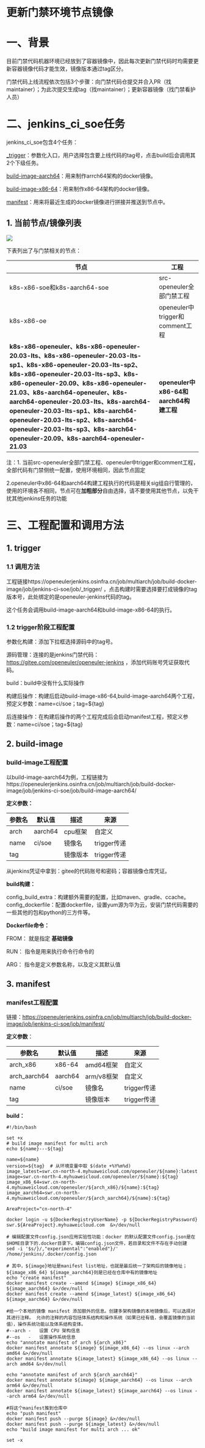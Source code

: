 #  更新门禁环境节点镜像

# 一、背景

目前门禁代码机器环境已经放到了容器镜像中，因此每次更新门禁代码时均需要更新容器镜像代码才能生效，镜像版本通过tag区分。 

门禁代码上线流程依次包括3个步骤：向门禁代码仓提交并合入PR（找maintainer）；为此次提交生成tag（找maintainer）；更新容器镜像（找门禁看护人员）

# 二、jenkins_ci_soe任务

jenkins_ci_soe包含4个任务：

[_trigger](https://openeulerjenkins.osinfra.cn/job/multiarch/job/build-docker-image/job/jenkins-ci-soe/job/_trigger/)：参数化入口，用户选择包含要上线代码的tag号，点击build后会调用其2个下级任务。

[build-image-aarch64](https://openeulerjenkins.osinfra.cn/job/multiarch/job/build-docker-image/job/jenkins-ci-soe/job/build-image-aarch64/)：用来制作arrch64架构的docker镜像。

[build-image-x86-64](https://openeulerjenkins.osinfra.cn/job/multiarch/job/build-docker-image/job/jenkins-ci-soe/job/build-image-x86-64/)：用来制作x86-64架构的docker镜像。

[manifest](https://openeulerjenkins.osinfra.cn/job/multiarch/job/build-docker-image/job/jenkins-ci-soe/job/manifest/)：用来将最近生成的docker镜像进行拼接并推送到节点中。

## 1. 当前节点/镜像列表

![](images/docker_image.png)


下表列出了与门禁相关的节点：

| 节点                                                         | 工程                                   |
| ------------------------------------------------------------ | -------------------------------------- |
| k8s-x86-soe和k8s-aarch64-soe                                 | src-openeuler全部门禁工程              |
| k8s-x86-oe                                                   | openeuler中trigger和comment工程        |
| **k8s-x86-openeuler、k8s-x86-openeuler-20.03-lts、k8s-x86-openeuler-20.03-lts-sp1、k8s-x86-openeuler-20.03-lts-sp2、k8s-x86-openeuler-20.03-lts-sp3、k8s-x86-openeuler-20.09、k8s-x86-openeuler-21.03、k8s-aarch64-openeuler、k8s-aarch64-openeuler-20.03-lts、k8s-aarch64-openeuler-20.03-lts-sp1、k8s-aarch64-openeuler-20.03-lts-sp2、k8s-aarch64-openeuler-20.03-lts-sp3、k8s-aarch64-openeuler-20.09、k8s-aarch64-openeuler-21.03** | **openeuler中x86-64和aarch64构建工程** |

注：1. 当前src-openeuler全部门禁工程、openeuler中trigger和comment工程，全部代码有门禁侧统一配置，使用环境相同，因此节点固定

2.openeuler中x86-64和aarch64构建工程执行的代码是相关sig组自行管理的，使用的环境各不相同，节点可在**加粗部分**自由选择，请不要使用其他节点，以免干扰其他jenkins任务的功能



#  三、工程配置和调用方法

## 1. trigger

### 1.1 调用方法

工程链接https://openeulerjenkins.osinfra.cn/job/multiarch/job/build-docker-image/job/jenkins-ci-soe/job/_trigger/ ，点击构建时需要选择要打成镜像的tag版本号，此处绑定的是openeuler-jenkins代码的tag。

这个任务会调用build-image-aarch64和build-image-x86-64的执行。

### 1.2 trigger阶段工程配置

参数化构建：添加下拉框选择源码中的tag号。

源码管理：连接的是jenkins门禁代码：https://gitee.com/openeuler/openeuler-jenkins ，添加代码账号凭证获取代码。

build：build中没有什么实际操作

构建后操作：构建后启动build-image-x86-64,build-image-aarch64两个工程，预定义参数：name=ci/soe；tag=${tag}

后连接操作：在构建后操作的两个工程完成后会启动manifest工程，预定义参数：name=ci/soe；tag=${tag}

## 2. build-image

### build-image工程配置

以build-image-aarch64为例，工程链接为https://openeulerjenkins.osinfra.cn/job/multiarch/job/build-docker-image/job/jenkins-ci-soe/job/build-image-aarch64/

**定义参数：**

| 参数名 | 默认值  | 描述     | 来源        |
| ------ | ------- | -------- | ----------- |
| arch   | aarch64 | cpu框架  | 自定义      |
| name   | ci/soe  | 镜像名   | trigger传递 |
| tag    |         | 镜像版本 | trigger传递 |

从jenkins凭证中拿到：gitee的代码账号和密码；容器镜像仓库凭证。

**build构建：**

config_build_extra：构建额外需要的配置，比如maven、gradle、ccache。
config_dockerfile：配置dockerfile，设置yum源为华为云，安装门禁代码需要的一些其他的包和python的三方件等。

**Dockerfile命令：**

FROM： 就是指定 **基础镜像**

RUN： 指令是用来执行命令行命令的

ARG： 指令是定义参数名称，以及定义其默认值

## 3. manifest

### manifest工程配置

链接：https://openeulerjenkins.osinfra.cn/job/multiarch/job/build-docker-image/job/jenkins-ci-soe/job/manifest/

**定义参数**：

| 参数名       | 默认值  | 描述       | 来源        |
| ------------ | ------- | ---------- | ----------- |
| arch_x86     | x86-64  | amd64框架  | 自定义      |
| arch_aarch64 | aarch64 | arm/v8框架 | 自定义      |
| name         | ci/soe  | 镜像名     | trigger传递 |
| tag          |         | 镜像版本   | trigger传递 |

**build：**

```shell
#!/bin/bash

set +x 
# build image manifest for multi arch
echo ${name}---${tag}

name=${name}
version=${tag}	# 从环境变量中取 $(date +%Y%m%d)
image_latest=swr.cn-north-4.myhuaweicloud.com/openeuler/${name}:latest
image=swr.cn-north-4.myhuaweicloud.com/openeuler/${name}:${tag}
image_x86_64=swr.cn-north-4.myhuaweicloud.com/openeuler/${arch_x86}/${name}:${tag}
image_aarch64=swr.cn-north-4.myhuaweicloud.com/openeuler/${arch_aarch64}/${name}:${tag}

AreaProject="cn-north-4"

docker login -u ${DockerRegistryUserName} -p ${DockerRegistryPassword} swr.${AreaProject}.myhuaweicloud.com  &>/dev/null

# 编辑配置文件config.json应用实验性功能：docker 的默认配置文件config.json是在$HOME目录下的.docker目录下。编辑config.json文件，若目录和文件不存在手动创建
sed -i '$s/}/,"experimental":"enabled"}/' /home/jenkins/.docker/config.json

# 其中，${image}地址是manifest list地址，也就是最后统一了架构后的镜像地址；${image_x86_64} ${image_aarch64}则是已经在仓库中有的镜像地址
echo "create manifest"
docker manifest create --amend ${image} ${image_x86_64} ${image_aarch64} &>/dev/null
docker manifest create --amend ${image_latest} ${image_x86_64} ${image_aarch64} &>/dev/null

#给一个本地的镜像 manifest 添加额外的信息。创建多架构镜像的本地镜像后，可以选择对其进行注释。 允许的注释的内容包括体系结构和操作系统（如果已经有值，会覆盖镜像的当前值），操作系统功能以及体系结构变体。
#--arch	-	设置 CPU 架构信息
#--os	-	设置操作系统信息
echo "annotate manifest of arch ${arch_x86}"
docker manifest annotate ${image} ${image_x86_64} --os linux --arch amd64 &>/dev/null
docker manifest annotate ${image_latest} ${image_x86_64} --os linux --arch amd64 &>/dev/null

echo "annotate manifest of arch ${arch_aarch64}"
docker manifest annotate ${image} ${image_aarch64} --os linux --arch arm64 &>/dev/null
docker manifest annotate ${image_latest} ${image_aarch64} --os linux --arch arm64 &>/dev/null

#将这个manifest推到仓库中
echo "push manifest"
docker manifest push --purge ${image} &>/dev/null
docker manifest push --purge ${image_latest} &>/dev/null
echo "build image manifest for multi arch ... ok"

set -x
```

